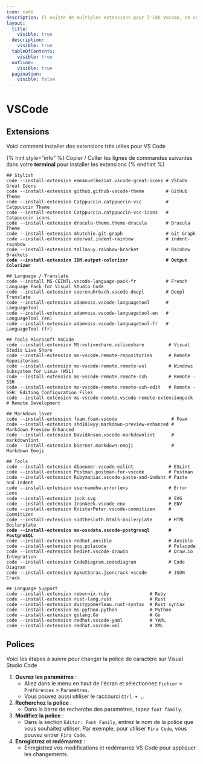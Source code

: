 ```yaml
---
icon: code
description: Il existe de multiples extensions pour l'ide VSCode, en voici une sélection
layout:
  title:
    visible: true
  description:
    visible: true
  tableOfContents:
    visible: true
  outline:
    visible: true
  pagination:
    visible: false
---
```


# VSCode

## Extensions

Voici comment installer des extensions très utiles pour VS Code

{% hint style="info" %}
Copier / Coller les lignes de commandes suivantes dans votre **terminal** pour installer les extensions
{% endhint %}

<pre class="language-bash" data-full-width="true"><code class="lang-bash">## Stylish
code --install-extension emmanuelbeziat.vscode-great-icons # VSCode Great Icons
code --install-extension github.github-vscode-theme        # GitHub Theme
code --install-extension Catppuccin.catppuccin-vsc         # Catppuccin Theme
code --install-extension Catppuccin.catppuccin-vsc-icons   # Catppuccin icons
code --install-extension dracula-theme.theme-dracula	   # Dracula Theme
code --install-extension mhutchie.git-graph                # Git Graph
code --install-extension oderwat.indent-rainbow            # indent-rainbow
code --install-extension tal7aouy.rainbow-bracket          # Rainbow Brackets
<strong>code --install-extension IBM.output-colorizer              # Output Colorizer
</strong>
## Language / Translate
code --install MS-CEINTL.vscode-language-pack-fr           # French Language Pack for Visual Studio Code
code --install-extension soerenuhrbach.vscode-deepl        # Deepl Translate
code --install-extension adamvoss.vscode-languagetool      # LanguageTool
code --install-extension adamvoss.vscode-languagetool-en   # LanguageTool (en)
code --install-extension adamvoss.vscode-languagetool-fr   # LanguageTool (fr)

## Tools Microsoft VSCode
code --install-extension MS-vsliveshare.vsliveshare         # Visual Studio Live Share
code --install-extension ms-vscode.remote-repositories      # Remote Repositories
code --install-extension ms-vscode-remote.remote-wsl        # Windows Subsystem for Linux (WSL)
code --install-extension ms-vscode-remote.remote-ssh        # Remote - SSH
code --install-extension ms-vscode-remote.remote-ssh-edit   # Remote - SSH: Editing Configuration Files
code --install-extension ms-vscode-remote.vscode-remote-extensionpack # Remote Development

## Markdown lover
code --install-extension foam.foam-vscode                    # Foam
code --install-extension shd101wyy.markdown-preview-enhanced # Markdown Preview Enhanced
code --install-extension DavidAnson.vscode-markdownlint      # markdownlint
code --install-extension bierner.markdown-emoji              # Markdown Emoji

## Tools
code --install-extension dbaeumer.vscode-eslint             # ESLint
code --install-extension Postman.postman-for-vscode         # Postman
code --install-extension Rubymaniac.vscode-paste-and-indent # Paste and Indent
code --install-extension usernamehw.errorlens               # Error Lens
code --install-extension jock.svg                           # SVG
code --install-extension IronGeek.vscode-env                # ENV
code --install-extension KnisterPeter.vscode-commitizen     # Commitizen
code --install-extension sidthesloth.html5-boilerplate      # HTML Boilerplate
<strong>code --install-extension ms-ossdata.vscode-postgresql       # PostgreSQL
</strong>code --install-extension redhat.ansible                     # Ansible
code --install-extension pnp.polacode                       # Polacode
code --install-extension hediet.vscode-drawio               # Draw.io Integration
code --install-extension CodeDiagram.codediagram            # Code Diagram
code --install-extension AykutSarac.jsoncrack-vscode        # JSON Crack

## Language Support
code --install-extension rebornix.ruby               # Ruby
code --install-extension rust-lang.rust              # Rust
code --install-extension dustypomerleau.rust-syntax  # Rust syntax
code --install-extension ms-python.python            # Python
code --install-extension golang.Go                   # Go
code --install-extension redhat.vscode-yaml          # YAML
code --install-extension redhat.vscode-xml           # XML
</code></pre>

## Polices

Voici les étapes à suivre pour changer la police de caractère sur Visual Studio Code

1. **Ouvrez les paramètres** :
   * Allez dans le menu en haut de l'écran et sélectionnez `Fichier` > `Préférences` > `Paramètres`.
   * Vous pouvez aussi utiliser le raccourci `Ctrl + ,`.
2. **Recherchez la police** :
   * Dans la barre de recherche des paramètres, tapez `font family`.
3. **Modifiez la police** :
   * Dans la section `Editor: Font Family`, entrez le nom de la police que vous souhaitez utiliser. Par exemple, pour utiliser `Fira Code`, vous pouvez entrer `Fira Code`.
4. **Enregistrez et redémarrez** :
   * Enregistrez vos modifications et redémarrez VS Code pour appliquer les changements.
